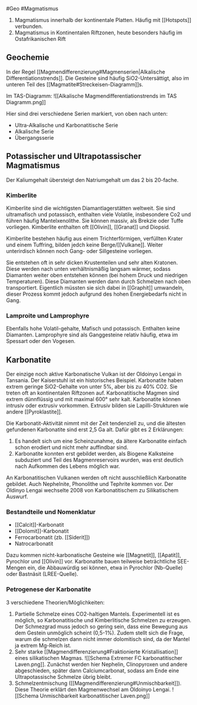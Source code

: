 #Geo #Magmatismus 

1. Magmatismus innerhalb der kontinentale Platten. Häufig mit [[Hotspots]] verbunden.
2. Magmatismus in Kontinentalen Riftzonen, heute besonders häufig im Ostafrikanischen Rift

## Geochemie

In der Regel [[Magmendifferenzierung#Magmenserien|Alkalische Differentiationstrends]].
Die Gesteine sind häufig SiO2-Untersättigt, also im unteren Teil des [[Magmatite#Streckeisen-Diagramm]]s. 

Im TAS-Diagramm:
![[Alkalische Magmendifferentiationstrends im TAS Diagramm.png]]

Hier sind drei verschiedene Serien markiert, von oben nach unten:
- Ultra-Alkalische und Karbonatitische Serie
- Alkalische Serie
- Übergangsserie


## Potassischer und Ultrapotassischer Magmatismus

Der Kaliumgehalt übersteigt den Natriumgehalt um das 2 bis 20-fache.

### Kimberlite

Kimberlite sind die wichtigsten Diamantlagerstätten weltweit. Sie sind ultramafisch und potassisch, enthalten viele Volatile, insbesondere Co2 und führen häufig Mantelxenolithe. Sie können massiv, als Brekzie oder Tuffe vorliegen. Kimberlite enthalten oft [[Olivin]], [[Granat]] und Diopsid.

Kimberlite bestehen häufig aus einem Trichterförmigen, verfüllten Krater und einem Tuffring, bilden jedch keine Berge/[[Vulkane]]. Weiter unterirdisch können noch Gang- oder Sillgesteine vorliegen.

Sie entstehen oft in sehr dicken Krustenteilen und sehr alten Kratonen. Diese werden nach unten verhältnismäßig langsam wärmer, sodass Diamanten weiter oben entstehen können (bei hohem Druck und niedrigen Temperaturen). Diese Diamanten werden dann durch Schmelzen nach oben transportiert. Eigentlich müssten sie sich dabei in [[Graphit]] umwandeln, dieser Prozess kommt jedoch aufgrund des hohen Energiebedarfs nicht in Gang.

### Lamproite und Lamprophyre

Ebenfalls hohe Volatil-gehalte, Mafisch und potassisch. Enthalten keine Diamanten. Lamprophyre sind als Ganggesteine relativ häufig, etwa im Spessart oder den Vogesen.

## Karbonatite

Der einzige noch aktive Karbonatische Vulkan ist der Oldoinyo Lengai in Tansania. Der Kaiserstuhl ist ein historisches Beispiel. Karbonatite haben extrem geringe SiO2-Gehalte von unter 5%, aber bis zu 40% CO2. Sie treten oft an kontinentalen Riftzonen auf. Karbonatitische Magmen sind extrem dünnflüssig und mit maximal 600° sehr kalt. Karbonatite können intrusiv oder extrusiv vorkommen. Extrusiv bilden sie Lapilli-Strukturen wie andere [[Pyroklastite]].

Die Karbonatit-Aktivität nimmt mit der Zeit tendenziell zu, und die ältesten gefundenen Karbonatite sind erst 2,5 Ga alt. Dafür gibt es 2 Erklärungen:
1. Es handelt sich um eine Scheinzunahme, da ältere Karbonatite einfach schon erodiert und nicht mehr auffindbar sind.
2. Karbonatite konnten erst gebildet werden, als Biogene Kalksteine subduziert und Teil des Magmenreservoirs wurden, was erst deutlich nach Aufkommen des Lebens möglich war. 

An Karbonatitischen Vulkanen werden oft nicht ausschließlich Karbonatite gebildet. Auch Nephelnite, Phonolithe und Tephrite kommen vor. Der Oldinyo Lengai wechselte 2008 von Karbonatitischem zu Silikatischem Auswurf. 

### Bestandteile und Nomenklatur

- [[Calcit]]-Karbonatit
- [[Dolomit]]-Karbonatit
- Ferrocarbonatit (zb. [[Siderit]])
- Natrocarbonatit

Dazu kommen nicht-karbonatische Gesteine wie [[Magnetit]], [[Apatit]], Pyrochlor und [[Olivin]] vor.
Karbonatite bauen teilweise beträchtliche SEE-Mengen ein, die Abbauwürdig sei können, etwa in Pyrochlor (Nb-Quelle) oder Bastnäsit (LREE-Quelle).

### Petrogenese der Karbonatite

3 verschiedene Theorien/Möglichkeiten:

1. Partielle Schmelze eines CO2-haltigen Mantels. Experimentell ist es möglich, so Karbonatitische und Kimberlitische Schmelzen zu erzeugen. Der Schmezgrad muss jedoch so gering sein, dass eine Bewegung aus dem Gestein unmöglich scheint (0,5-1%). Zudem stellt sich die Frage, warum die schmelzen dann nicht immer dolomitisch sind, da der Mantel ja extrem Mg-Reich ist.
2. Sehr starke [[Magmendifferenzierung#Fraktionierte Kristallisation]] eines silikatischen Magmas. ![[Schema Extremer FC karbonatitischer Laven.png]]. Zunächst werden hier Nephelin, Clinopyroxen und andere abgeschieden, später dann Calciumcarbonat, sodass am Ende eine Ultrapotassische Schmelze übrig bleibt.
3. Schmelzentmischung ([[Magmendifferenzierung#Unmischbarkeit]]). Diese Theorie erklärt den Magmenwechsel am Oldoinyo Lengai. ![[Schema Unmischbarkeit karbonatitischer Laven.png]]